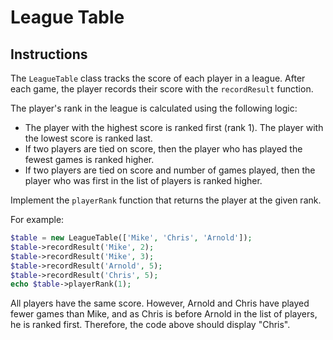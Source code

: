 # League Table

## Instructions

The `LeagueTable` class tracks the score of each player in a league. After each game, the player records their score with the `recordResult` function. 

The player's rank in the league is calculated using the following logic:

- The player with the highest score is ranked first (rank 1). The player with the lowest score is ranked last.
- If two players are tied on score, then the player who has played the fewest games is ranked higher.
- If two players are tied on score and number of games played, then the player who was first in the list of players is ranked higher.

Implement the `playerRank` function that returns the player at the given rank.

For example:

```php
$table = new LeagueTable(['Mike', 'Chris', 'Arnold']);
$table->recordResult('Mike', 2);
$table->recordResult('Mike', 3);
$table->recordResult('Arnold', 5);
$table->recordResult('Chris', 5);
echo $table->playerRank(1);
```

All players have the same score. However, Arnold and Chris have played fewer games than Mike, and as Chris is before Arnold in the list of players, he is ranked first. Therefore, the code above should display "Chris".